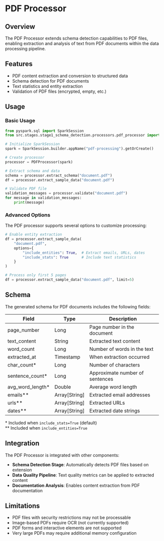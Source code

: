 # PDF Processor

## Overview
The PDF Processor extends schema detection capabilities to PDF files, enabling extraction and analysis of text from PDF documents within the data processing pipeline.

## Features
- PDF content extraction and conversion to structured data
- Schema detection for PDF documents
- Text statistics and entity extraction
- Validation of PDF files (encrypted, empty, etc.)

## Usage

### Basic Usage
```python
from pyspark.sql import SparkSession
from src.stages.stage1_schema_detection.processors.pdf_processor import PDFProcessor

# Initialize SparkSession
spark = SparkSession.builder.appName("pdf-processing").getOrCreate()

# Create processor
processor = PDFProcessor(spark)

# Extract schema and data
schema = processor.extract_schema("document.pdf")
df = processor.extract_sample_data("document.pdf")

# Validate PDF file
validation_messages = processor.validate("document.pdf")
for message in validation_messages:
    print(message)
```

### Advanced Options
The PDF processor supports several options to customize processing:

```python
# Enable entity extraction
df = processor.extract_sample_data(
    "document.pdf", 
    options={
        "include_entities": True,  # Extract emails, URLs, dates
        "include_stats": True      # Include text statistics
    }
)

# Process only first 5 pages
df = processor.extract_sample_data("document.pdf", limit=5)
```

## Schema
The generated schema for PDF documents includes the following fields:

| Field | Type | Description |
|-------|------|-------------|
| page_number | Long | Page number in the document |
| text_content | String | Extracted text content |
| word_count | Long | Number of words in the text |
| extracted_at | Timestamp | When extraction occurred |
| char_count* | Long | Number of characters |
| sentence_count* | Long | Approximate number of sentences |
| avg_word_length* | Double | Average word length |
| emails** | Array[String] | Extracted email addresses |
| urls** | Array[String] | Extracted URLs |
| dates** | Array[String] | Extracted date strings |

\* Included when `include_stats=True` (default)  
\** Included when `include_entities=True`

## Integration
The PDF Processor is integrated with other components:

- **Schema Detection Stage**: Automatically detects PDF files based on extension
- **Data Quality Pipeline**: Text quality metrics can be applied to extracted content
- **Documentation Analysis**: Enables content extraction from PDF documentation

## Limitations
- PDF files with security restrictions may not be processable
- Image-based PDFs require OCR (not currently supported)
- PDF forms and interactive elements are not supported
- Very large PDFs may require additional memory configuration 